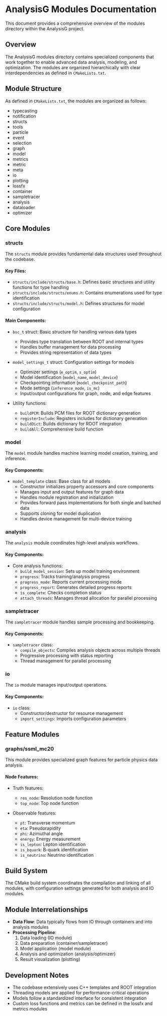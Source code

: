 # AnalysisG Modules Documentation

This document provides a comprehensive overview of the modules directory within the AnalysisG project.

## Overview

The AnalysisG modules directory contains specialized components that work together to enable advanced data analysis, modeling, and optimization. The modules are organized hierarchically with clear interdependencies as defined in `CMakeLists.txt`.

## Module Structure

As defined in `CMakeLists.txt`, the modules are organized as follows:

- typecasting
- notification
- structs
- tools
- particle
- event
- selection
- graph
- model
- metrics
- metric
- meta
- io
- plotting
- lossfx
- container
- sampletracer
- analysis
- dataloader
- optimizer

## Core Modules

### structs

The `structs` module provides fundamental data structures used throughout the codebase.

#### Key Files:
- `structs/include/structs/base.h`: Defines basic structures and utility functions for type handling
- `structs/include/structs/enums.h`: Contains enumerations used for type identification
- `structs/include/structs/model.h`: Defines structures for model configuration

#### Main Components:

- `bsc_t` struct: Basic structure for handling various data types
  - Provides type translation between ROOT and internal types
  - Handles buffer management for data processing
  - Provides string representation of data types

- `model_settings_t` struct: Configuration settings for models
  - Optimizer settings (`e_optim`, `s_optim`)
  - Model identification (`model_name`, `model_device`)
  - Checkpointing information (`model_checkpoint_path`)
  - Mode settings (`inference_mode`, `is_mc`)
  - Input/output configurations for graph, node, and edge features

- Utility functions:
  - `buildPCM`: Builds PCM files for ROOT dictionary generation
  - `registerInclude`: Registers includes for dictionary generation
  - `buildDict`: Builds dictionary for ROOT integration
  - `buildAll`: Comprehensive build function

### model

The `model` module handles machine learning model creation, training, and inference.

#### Key Components:

- `model_template` class: Base class for all models
  - Constructor initializes property accessors and core components
  - Manages input and output features for graph data
  - Handles module registration and initialization
  - Provides forward pass implementations for both single and batched data
  - Supports cloning for model duplication
  - Handles device management for multi-device training

### analysis

The `analysis` module coordinates high-level analysis workflows.

#### Key Components:

- Core analysis functions:
  - `build_model_session`: Sets up model training environment
  - `progress`: Tracks training/analysis progress
  - `progress_mode`: Reports current processing mode
  - `progress_report`: Generates detailed progress reports
  - `is_complete`: Checks completion status
  - `attach_threads`: Manages thread allocation for parallel processing

### sampletracer

The `sampletracer` module handles sample processing and bookkeeping.

#### Key Components:

- `sampletracer` class:
  - `compile_objects`: Compiles analysis objects across multiple threads
  - Progressive processing with status reporting
  - Thread management for parallel processing

### io

The `io` module manages input/output operations.

#### Key Components:

- `io` class:
  - Constructor/destructor for resource management
  - `import_settings`: Imports configuration parameters

## Feature Modules

### graphs/ssml_mc20

This module provides specialized graph features for particle physics data analysis.

#### Node Features:

- Truth features:
  - `res_node`: Resolution node function
  - `top_node`: Top node function

- Observable features:
  - `pt`: Transverse momentum
  - `eta`: Pseudorapidity
  - `phi`: Azimuthal angle
  - `energy`: Energy measurement
  - `is_lepton`: Lepton identification
  - `is_bquark`: B-quark identification
  - `is_neutrino`: Neutrino identification

## Build System

The CMake build system coordinates the compilation and linking of all modules, with configuration settings generated for both analysis and IO modules.

## Module Interrelationships

- **Data Flow**: Data typically flows from IO through containers and into analysis modules
- **Processing Pipeline**: 
  1. Data loading (IO module)
  2. Data preparation (container/sampletracer)
  3. Model application (model module)
  4. Analysis and optimization (analysis/optimizer)
  5. Result visualization (plotting)

## Development Notes

- The codebase extensively uses C++ templates and ROOT integration
- Threading models are applied for performance-critical operations
- Models follow a standardized interface for consistent integration
- Custom loss functions and metrics can be defined in the lossfx and metrics modules